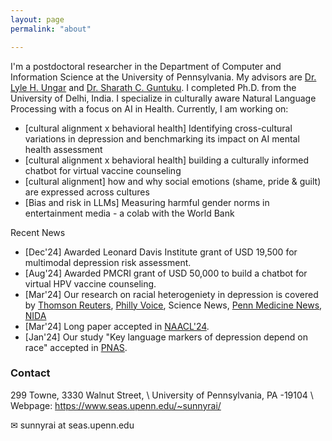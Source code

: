 ```yaml
---
layout: page
permalink: "about"

---
```


I'm a postdoctoral researcher in the Department of Computer and Information Science at the University of Pennsylvania. My advisors are [Dr. Lyle H. Ungar](https://www.cis.upenn.edu/~ungar/) and [Dr. Sharath C. Guntuku](https://sharathg.cis.upenn.edu/). I completed Ph.D. from the University of Delhi, India. I specialize in culturally aware Natural Language Processing with a focus on AI in Health. Currently, I am working on:

- [cultural alignment x behavioral health] Identifying cross-cultural variations in depression and benchmarking its impact on AI mental health assessment
- [cultural alignment x behavioral health] building a culturally informed chatbot for virtual vaccine counseling 
- [cultural alignment] how and why social emotions (shame, pride & guilt) are expressed across cultures
- [Bias and risk in LLMs] Measuring harmful gender norms in entertainment media - a colab with the World Bank

Recent News

* [Dec'24] Awarded Leonard Davis Institute grant of USD 19,500 for multimodal depression risk assessment.
* [Aug'24] Awarded PMCRI grant of USD 50,000 to build a chatbot for virtual HPV vaccine counseling.
* [Mar'24] Our research on racial heterogeniety in depression is covered by [Thomson Reuters](https://www.reuters.com/business/healthcare-pharmaceuticals/ai-fails-detect-depression-signs-social-media-posts-by-black-americans-study-2024-03-28/), [Philly Voice](https://www.phillyvoice.com/artificial-intelligence-depression-mental-health-racial-disparities-penn-study-ai/), Science News, [Penn Medicine News](https://www.pennmedicine.org/news/news-releases/2024/march/depression-in-black-people-unnoticed-by-ai-analyzing-social-media), [NIDA](https://nida.nih.gov/news-events/news-releases/2024/03/analysis-of-social-media-language-using-ai-models-predicts-depression-severity-for-white-americans-but-not-black-americans)
* [Mar'24] Long paper accepted in [NAACL'24](https://2024.naacl.org/).
* [Jan'24] Our study "Key language markers of depression depend on race" accepted in <a href = "https://www.pnas.org/doi/10.1073/pnas.2319837121">PNAS</a>. 


### Contact

299 Towne, 3330 Walnut Street, \\
University of Pennsylvania, PA -19104 \\
Webpage: 
<a href="https://www.seas.upenn.edu/~sunnyrai/">https://www.seas.upenn.edu/~sunnyrai/</a>


&#9993; sunnyrai at seas.upenn.edu
